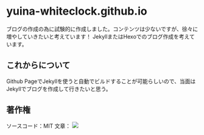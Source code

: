 # yuina-whiteclock.github.io
ブログの作成の為に試験的に作成しました。コンテンツは少ないですが、徐々に増やしていきたいと考えています！
JekyllまたはHexoでのブログ作成を考えています。

## これからについて
Github PageでJekyllを使うと自動でビルドすることが可能らしいので、当面はJekyllでブログを作成して行きたいと思う。

## 著作権
ソースコード：MIT
文章：  <img src="https://i.creativecommons.org/l/by-nc-sa/3.0/88x31.png">
